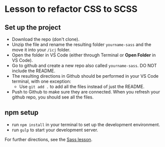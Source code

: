 # Lesson to refactor CSS to SCSS

## Set up the project

- Download the repo (don't clone).
- Unzip the file and rename the resulting folder `yourname-sass` and the move it into your `/icj` folder.
- Open the folder in VS Code (either through Terminal or **Open Folder** in VS Code).
- Go to github and create a new repo also called `yourname-sass`. DO NOT include the README.
- The resulting directions in Github should be performed in your VS Code terminal, with one exception:
  - Use `git add .` to add all the files instead of just the README.
- Push to Github to make sure they are connected. When you refresh your github repo, you should see all the files.

## npm setup

- run `npm install` in your terminal to set up the development environment.
- run `gulp` to start your development server.

For further directions, see the [Sass lesson](https://github.com/utdata/icj-class/tree/master/sass).
